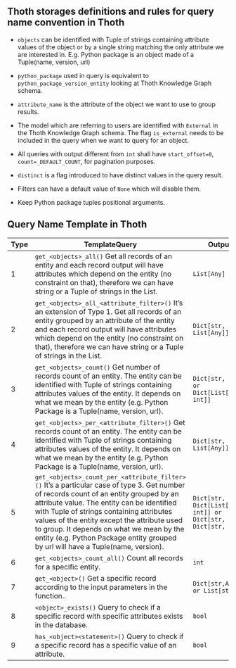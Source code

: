 Thoth storages definitions and rules for query name convention in Thoth
------------------------------------------------------------

- ``objects`` can be identified with Tuple of  strings containing attribute values of the object or by a single string matching the only attribute we are interested in.
E.g. Python package is an object made of a Tuple(name, version, url)

- ``python_package`` used in query is equivalent to ``python_package_version_entity`` looking at Thoth Knowledge Graph schema.

- ``attribute_name`` is the attribute of the object we want to use to group results.

- The model which are referring to users are identified with ``External`` in the Thoth Knowledge Graph schema. The flag ``is_external`` needs to be included in the query when we want to query for an object.

- All queries with output different from ``int`` shall have ``start_offset=0``, ``count=_DEFAULT_COUNT``, for pagination purposes.

- ``distinct`` is a flag introduced to have distinct values in the query result.

- Filters can have a default value of ``None`` which will disable them.

- Keep Python package tuples positional arguments.


Query Name Template in Thoth
----------------------------

| Type | TemplateQuery | Output |
| --- | --- | --- |
| 1 | ``get_<objects>_all()`` Get all records of an entity and each record output will have attributes which depend on the entity (no constraint on that), therefore we can have string or a Tuple of strings in the List. | ``List[Any]`` |
| 2 | ``get_<objects>_all_<attribute_filter>()`` It’s an extension of Type 1. Get all records of an entity grouped by an attribute of the entity and each record output will have attributes which depend on the entity (no constraint on that), therefore we can have string or a Tuple of strings in the List. | ``Dict[str, List[Any]]`` |
| 3 | ``get_<objects>_count()`` Get number of records count of an entity. The entity can be identified with Tuple of  strings containing attributes values of the entity. It depends on what we mean by the entity (e.g. Python Package is a Tuple(name, version, url). | ``Dict[str, int] or Dict[List[Any], int]]`` |
| 4 | ``get_<objects>_per_<attribute_filter>()`` Get records count of an entity. The entity can be identified with Tuple of  strings containing attributes values of the entity. It depends on what we mean by the entity (e.g. Python Package is a Tuple(name, version, url). | ``Dict[str, List[Any]]`` |
| 5 | ``get_<objects>_count_per_<attribute_filter>()`` It’s a particular case of type 3. Get number of  records count of an entity grouped by an attribute value. The entity can be identified with Tuple of  strings containing attributes values of the entity except the attribute used to group. It depends on what we mean by the entity (e.g. Python Package entity grouped by url will have a Tuple(name, version). | ``Dict[str, Dict[List[Any], int]] or Dict[str, Dict[str, int]]`` |
| 6 | ``get_<objects>_count_all()`` Count all records for a specific entity. | ``int`` |
| 7 | ``get_<object>()`` Get a specific record according to the input parameters in the function.. | ``Dict[str,Any] or List[str]`` |
| 8 | ``<object>_exists()`` Query to check if a specific record with specific attributes exists in the database. | ``bool`` |
| 9 | ``has_<object><statement>()`` Query to check if a specific record has a specific value of an attribute. | ``bool`` |